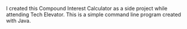 I created this Compound Interest Calculator as a side project while attending Tech Elevator. This is a simple command line program created with Java.
